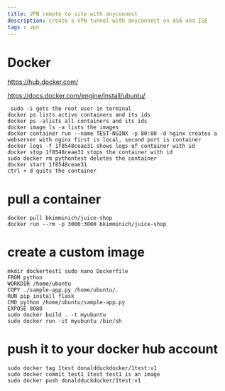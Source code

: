 ```yaml
---
title: VPN remote to site with anyconnect
description: create a VPN tunnel with anyconnect on ASA and ISE
tags : vpn
---
```


# Docker
 https://hub.docker.com/ 

https://docs.docker.com/engine/install/ubuntu/ 

```
 sudo -i gets the root user in terminal
docker ps lists active containers and its ids
docker ps -alists all containers and its ids
docker image ls -a lists the images
docker container run --name TEST-NGINX -p 80:80 -d nginx creates a webserver with nginx first is local, second port is container
docker logs -f 1f8548ceae31 shows logs of container with id
docker stop 1f8548ceae31 stops the container with id
sudo docker rm pythontest deletes the container
docker start 1f8548ceae31
ctrl + d quits the container 
```
<markdown-image src="docker/1.PNG" alt="Alt text"></markdown-image>
# pull a container
```
docker pull bkimminich/juice-shop
docker run --rm -p 3000:3000 bkimminich/juice-shop 
```

# create a custom image
```
mkdir dockertest1 sudo nano Dockerfile
FROM python
WORKDIR /home/ubuntu
COPY ./sample-app.py /home/ubuntu/.
RUN pip install flask
CMD python /home/ubuntu/sample-app.py
EXPOSE 8080 
sudo docker build . -t myubuntu 
sudo docker run -it myubuntu /bin/sh 
```
# push it to your docker hub account
```
sudo docker tag 1test donaldduckdocker/1test:v1
sudo docker commit test1 1test test1 is an image
sudo docker push donaldduckdocker/1test:v1 
```